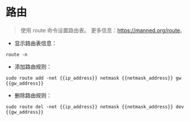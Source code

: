 # 路由

> 使用 route 命令设置路由表。
> 更多信息：<https://manned.org/route>。

- 显示路由表信息：

`route -n`

- 添加路由规则：

`sudo route add -net {{ip_address}} netmask {{netmask_address}} gw {{gw_address}}`

- 删除路由规则：

`sudo route del -net {{ip_address}} netmask {{netmask_address}} dev {{gw_address}}`